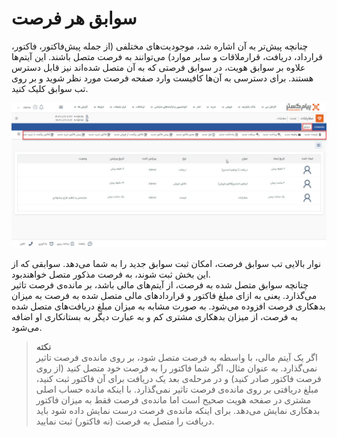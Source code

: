 # سوابق هر فرصت
چنانچه پیش‌تر به آن اشاره شد، موجودیت‌های مختلفی (از جمله پیش‌فاکتور، فاکتور، قرارداد، دریافت، قرارملاقات و سایر موارد) می‌توانند به فرصت متصل باشند. این آیتم‌‌ها علاوه بر سوابق هویت، در سوابق فرصتی که به آن متصل  شده‌اند نیز قابل دسترس هستند. برای دسترسی به آن‌ها کافیست وارد صفحه فرصت مورد نظر شوید و بر روی تب سوابق کلیک کنید.<br>

![سوابق فرصت](./Images/opportunities-records-2.8.3.jpg)

نوار بالایی تب سوابق فرصت، امکان ثبت سوابق جدید را به شما می‌دهد. سوابقی که از این بخش ثبت شوند، به فرصت مذکور متصل خواهند‌بود.<br>
چنانچه سوابق متصل شده به فرصت، از آیتم‌های مالی باشد، بر مانده‌ی فرصت تاثیر می‌گذارد. یعنی به ازای مبلغ فاکتور و قراردادهای مالی متصل شده به فرصت به میزان بدهکاری فرصت افزوده می‌شود. به صورت مشابه به میزان مبلغ دریافت‌های متصل شده به فرصت، از میزان بدهکاری مشتری کم و به عبارت دیگر به بستانکاری او اضافه می‌شود.<br>

> **نکته**<br>
> اگر یک آیتم مالی، با واسطه به فرصت متصل شود، بر روی مانده‌ی فرصت تاثیر نمی‌گذارد. به عنوان مثال، اگر شما فاکتور را به فرصت خود متصل کنید (از روی فرصت فاکتور صادر کنید) و در مرحله‌ی بعد یک دریافت برای آن فاکتور ثبت کنید، مبلغ دریافتی بر روی مانده‌ی فرصت تاثیر نمی‌گذارد. با اینکه مانده حساب اصلی مشتری در صفحه هویت صحیح است اما مانده‌ی فرصت فقط به میزان فاکتور بدهکاری نمایش می‌دهد. برای اینکه‌ مانده‌ی فرصت درست نمایش داده شود باید دریافت را متصل به فرصت (نه فاکتور) ثبت نمایید.<br>
